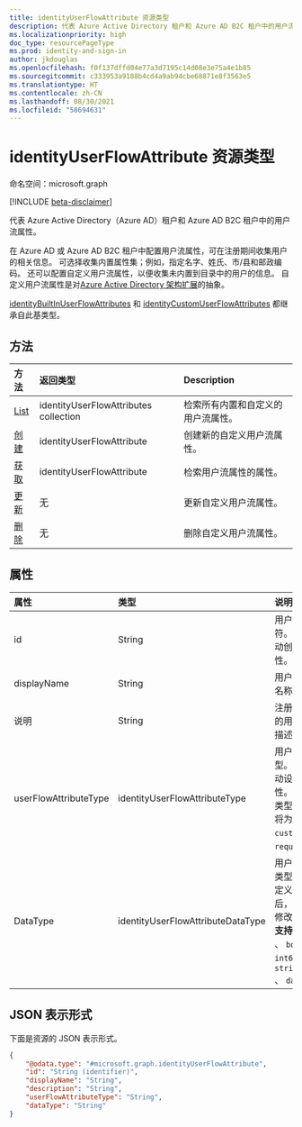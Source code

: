 ```yaml
---
title: identityUserFlowAttribute 资源类型
description: 代表 Azure Active Directory 租户和 Azure AD B2C 租户中的用户流属性。
ms.localizationpriority: high
doc_type: resourcePageType
ms.prod: identity-and-sign-in
author: jkdouglas
ms.openlocfilehash: f0f137dffd04e77a3d7195c14d08e3e75a4e1b85
ms.sourcegitcommit: c333953a9188b4cd4a9ab94cbe68871e8f3563e5
ms.translationtype: HT
ms.contentlocale: zh-CN
ms.lasthandoff: 08/30/2021
ms.locfileid: "58694631"
---
```

# <a name="identityuserflowattribute-resource-type"></a>identityUserFlowAttribute 资源类型

命名空间：microsoft.graph

[!INCLUDE [beta-disclaimer](../../includes/beta-disclaimer.md)]

代表 Azure Active Directory（Azure AD）租户和 Azure AD B2C 租户中的用户流属性。

在 Azure AD 或 Azure AD B2C 租户中配置用户流属性，可在注册期间收集用户的相关信息。 可选择收集内置属性集；例如，指定名字、姓氏、市/县和邮政编码。 还可以配置自定义用户流属性，以便收集未内置到目录中的用户的信息。 自定义用户流属性是对[Azure Active Directory 架构扩展](/azure/active-directory/develop/active-directory-schema-extensions)的抽象。

[identityBuiltInUserFlowAttributes](../resources/identitybuiltinuserflowattribute.md) 和 [identityCustomUserFlowAttributes](../resources/identitycustomuserflowattribute.md) 都继承自此基类型。

## <a name="methods"></a>方法

| 方法       | 返回类型  |Description|
|:---------------|:--------|:----------|
|[List](../api/identityuserflowattribute-list.md)|identityUserFlowAttributes collection|检索所有内置和自定义的用户流属性。|
|[创建](../api/identityuserflowattribute-post.md)|identityUserFlowAttribute|创建新的自定义用户流属性。|
|[获取](../api/identityuserflowattribute-get.md) |identityUserFlowAttribute|检索用户流属性的属性。|
|[更新](../api/identityuserflowattribute-update.md)|无|更新自定义用户流属性。|
|[删除](../api/identityuserflowattribute-delete.md)|无|删除自定义用户流属性。|

## <a name="properties"></a>属性

|属性|类型|说明|
|:---------------|:--------|:----------|
|id|String|用户流属性的标识符。 这是一个自动创建的只读属性。|
|displayName|String|用户流属性的显示名称。|
|说明|String|注册时显示给用户的用户流量属性的描述。|
|userFlowAttributeType|identityUserFlowAttributeType|用户流属性的类型。 这是一个自动设置的只读属性。 根据属性的类型，此属性的值将为 `builtIn`、 `custom`或 `required`。|
|DataType|identityUserFlowAttributeDataType|用户流属性的数据类型。 在创建自定义用户流属性后，不能对此进行修改。 数据类型 **支持** 为： `string` 、 `boolean` 、 `int64` 、 `stringCollection` 、 `dateTime`。|

## <a name="json-representation"></a>JSON 表示形式

下面是资源的 JSON 表示形式。

<!-- {
  "blockType": "resource",
  "@odata.type": "microsoft.graph.identityUserFlowAttribute"
} -->

```json
{
    "@odata.type": "#microsoft.graph.identityUserFlowAttribute",
    "id": "String (identifier)",
    "displayName": "String",
    "description": "String",
    "userFlowAttributeType": "String",
    "dataType": "String"
}
```
